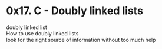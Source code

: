 # 0x17. C - Doubly linked lists


doubly linked list  
How to use doubly linked lists  
look for the right source of information without too much help  
